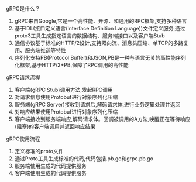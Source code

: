 gRPC是什么？
1. gRPC来自Google,它是一个高性能、开源、和通用的RPC框架,支持多种语言
2. 基于IDL(接口定义语言(Interface Definition Language))文件定义服务,通过proto3工具生成指定语言的数据结构、服务端接口以及客户端Stub
3. 通信协议基于标准的HTTP/2设计,支持双向流、消息头压缩、单TCP的多路复用、服务端推送等特性
4. 序列化支持PB(Protocol Buffer)和JSON,PB是一种与语言无关的高性能序列化框架,基于HTTP/2+PB,保障了RPC调用的高性能

gRPC请求流程
1. 客户端(gRPC Stub)调用方法,发起RPC调用
2. 对请求信息使用Protobuf进行对象序列化压缩
3. 服务端(gRPC Server)接收到请求后,解码请求体,进行业务逻辑处理并返回
4. 对响应结果使用Protobuf进行对象序列化压缩
5. 客户端接收到服务端响应,解码请求体。回调被调用的A方法,唤醒正在等待响应(阻塞)的客户端调用并返回响应结果

gRPC使用流程
1. 定义标准的proto文件
2. 通过Proto工具生成标准的代码,代码包括.pb.go和grpc.pb.go
3. 服务端使用生成的代码提供服务
4. 客户端使用生成的代码提供服务